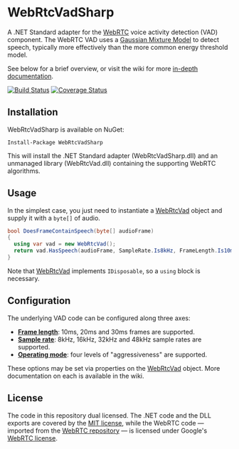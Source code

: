 
WebRtcVadSharp
==

A .NET Standard adapter for the [WebRTC](https://webrtc.org/) voice activity
detection (VAD) component.  The WebRTC VAD uses a
[Gaussian Mixture Model](https://en.wikipedia.org/wiki/Mixture_model)
to detect speech, typically more effectively than the more common energy
threshold model.

See below for a brief overview, or visit the wiki for more
[in-depth documentation](../../wiki).

[![Build Status](https://travis-ci.org/ladenedge/WebRtcVadSharp.svg?branch=master)](https://travis-ci.org/ladenedge/WebRtcVadSharp)
[![Coverage Status](https://coveralls.io/repos/github/ladenedge/WebRtcVadSharp/badge.svg?branch=master)](https://coveralls.io/github/ladenedge/WebRtcVadSharp?branch=master)

Installation
--

WebRtcVadSharp is available on NuGet:

```
Install-Package WebRtcVadSharp
```

This will install the .NET Standard adapter (WebRtcVadSharp.dll) and an
unmanaged library (WebRtcVad.dll) containing the supporting WebRTC algorithms.

Usage
--

In the simplest case, you just need to instantiate a
[WebRtcVad](../../wiki/WebRtcVad) object and supply it with a `byte[]` of audio.

```csharp
bool DoesFrameContainSpeech(byte[] audioFrame)
{
  using var vad = new WebRtcVad();
  return vad.HasSpeech(audioFrame, SampleRate.Is8kHz, FrameLength.Is10ms);
}
```

Note that [WebRtcVad](../../wiki/WebRtcVad) implements `IDisposable`, so a `using` block is necessary.

Configuration
--

The underlying VAD code can be configured along three axes:

* [**Frame length**](../../wiki/FrameLength-Enum): 10ms, 20ms and 30ms frames are supported.
* [**Sample rate**](../../wiki/SampleRate-Enum): 8kHz, 16kHz, 32kHz and 48kHz sample rates are supported.
* [**Operating mode**](../../wiki/OperatingMode-Enum): four levels of "aggressiveness" are supported.

These options may be set via properties on the [WebRtcVad](../../wiki/WebRtcVad) object.  More
documentation on each is available in the wiki.

License
--

The code in this repository dual licensed.  The .NET code and the DLL exports
are covered by the [MIT license](https://opensource.org/licenses/MIT), while
the WebRTC code &mdash; imported from the
[WebRTC repository](https://webrtc.googlesource.com/src/) &mdash; is licensed
under Google's [WebRTC license](https://webrtc.org/support/license).
 